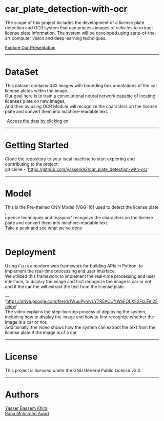 # car_plate_detection-with-ocr
The scope of this project includes the development of a license plate detection and OCR system that can process images of vehicles to extract license plate information.
The system will be developed using state-of-the-art computer vision and deep learning techniques.

[Explore Our Presentation](https://www.canva.com/design/DAFjlslyD7M/LLkH2MFOxmLYpRl1Znhwrg/edit?utm_content=DAFjlslyD7M&utm_campaign=designshare&utm_medium=link2&utm_source=sharebutton)

---
# DataSet

This dataset contains 433 images with bounding box annotations of the car license plates within the image.<br>
Our goal here is to train a convolutional neural network capable of locating licenses plate on new images,<br>
And then by using OCR Module will recognize the characters on the license plate and convert them into machine-readable text.<br>

-[Access the data by clicking on](https://drive.google.com/drive/folders/1wxxXEYyoDbg18ij4Do9PZG6u6PqQN77p)

---
# 


# Getting Started
Clone the repository to your local machine to start exploring and contributing to the project:<br>
git clone - 'https://github.com/yasserkh2/car_plate_detection-with-ocr'

---
# Model
This is the Pre-trained CNN Model [VGG-16] used to detect the license plate ,<br>
opencv techniques and  'easyocr' recognize the characters on the license plate and convert them into machine-readable text.<br>
[Take a peek and see what we've done](https://drive.google.com/drive/folders/1dxh9T0tlb6gyFb-euP2FWn4-J082ac4S)

---
# Deployment

Using `Flask` a modern web framework for building APIs in Python, to implement the real-time processing and user interface.<br>
We utilized this framework to implement the real-time processing and user interface, to display the image and first recognize the image is car or not and if the car the will extract the text from the license plate.<br>

-- 'https://drive.google.com/file/d/1WuuPymvLY7R5ACUYWnFOLXF2FcuFel2F/view' <br>
The video explains the step-by-step process of deploying the system, including how to display the image and how to first recognize whether the image is a car or not.<br>
Additionally, the video shows how the system can extract the text from the license plate if the image is of a car.<br>

---
# License
  This project is licensed under the GNU General Public License v3.0.
  
---
# Authors

[Yasser Bassem Khira](https://github.com/yasserkh2)<br>
[Rana Mohamed Awad](https://github.com/RanaAwadd)<br>
